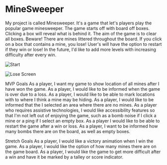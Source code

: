 # MineSweeper

My project is called Minesweeper. It's a game that let's players play the popular game minesweeper. The game starts off with board off boxes. Clicking a box will reveal what is behind it. The aim of the game is to clear all boxes. Beware! There are mines littered throughout the board. If you click on a box that contains a mine, you lose! User's will have the option to restart if they win or lose! In the future, I'd like to add more levels with increasing difficulty after every win.

![Start](https://i.ibb.co/dGbG708/Screen-Shot-2023-05-08-at-9-23-01-AM.png)

![Lose Screen](https://i.ibb.co/jVp0q41/Screen-Shot-2023-05-08-at-10-16-23-AM.png)


MVP Goals
As a player, I want my game to show location of all mines after I have won the game.
As a player, I would like to be informed when the game is over due to a loss.
As a player, I would like to be able to mark locations with to where I think a mine may be hiding.
As a player, I would like to be informed that the I selected an area where there are no mines.
As a player who requires assistive technologies, I would like accessibility features so that I'm not left out of enjoying the game, such as a bomb noise if I click a mine or a ping if I select an empty box.
As a player I would like to be able to restart the game after a win or loss.
As a player, I want to be informed how many bombs there are on the board, as well as empty boxes.

Stretch Goals
As a player, I would like a victory animation when I win the game.
As a player, I would like the option of how many mines there are on the game board.
As a player, I would like the game to get more difficult after a win and have it be marked by a talley or score indicator.
